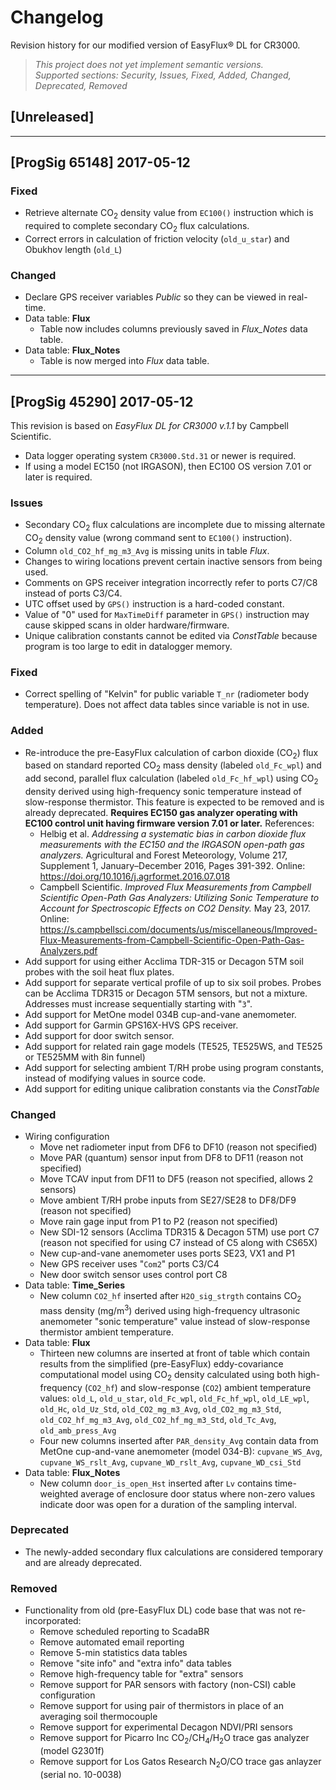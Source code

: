 # Changelog

Revision history for our modified version of EasyFlux&reg; DL for CR3000.

> *This project does not yet implement semantic versions.*  
> *Supported sections: Security, Issues, Fixed, Added, Changed, Deprecated, Removed*


## [Unreleased]



----

## [ProgSig 65148] 2017-05-12

### Fixed

* Retrieve alternate CO<sub>2</sub> density value from `EC100()` instruction 
  which is required to complete secondary CO<sub>2</sub> flux calculations.
* Correct errors in calculation of friction velocity (`old_u_star`) and Obukhov
  length (`old_L`) 

### Changed

* Declare GPS receiver variables *Public* so they can be viewed in real-time.
* Data table: **Flux**
    * Table now includes columns previously saved in *Flux_Notes* data table.
* Data table: **Flux_Notes**
    * Table is now merged into *Flux* data table.

----

## [ProgSig 45290] 2017-05-12

This revision is based on *EasyFlux DL for CR3000 v.1.1* by Campbell Scientific.

* Data logger operating system `CR3000.Std.31` or newer is required.
* If using a model EC150 (not IRGASON), then EC100 OS version 7.01 or later is
  required.

### Issues

* Secondary CO<sub>2</sub> flux calculations are incomplete due to missing
  alternate CO<sub>2</sub> density value (wrong command sent to `EC100()`
  instruction).
* Column `old_CO2_hf_mg_m3_Avg` is missing units in table *Flux*.
* Changes to wiring locations prevent certain inactive sensors from being used.
* Comments on GPS receiver integration incorrectly refer to ports C7/C8 instead
  of ports C3/C4.
* UTC offset used by `GPS()` instruction is a hard-coded constant.
* Value of "0" used for `MaxTimeDiff` parameter in `GPS()` instruction may
  cause skipped scans in older hardware/firmware.
* Unique calibration constants cannot be edited via *ConstTable* because 
  program is too large to edit in datalogger memory.

### Fixed

* Correct spelling of "Kelvin" for public variable `T_nr` (radiometer body
  temperature). Does not affect data tables since variable is not in use.

### Added

* Re-introduce the pre-EasyFlux calculation of carbon dioxide (CO<sub>2</sub>)
  flux based on standard reported CO<sub>2</sub> mass density (labeled `old_Fc_wpl`)
  and add second, parallel flux calculation (labeled `old_Fc_hf_wpl`) using 
  CO<sub>2</sub> density derived using high-frequency sonic temperature instead
  of slow-response thermistor. This feature is expected to be removed and is 
  already deprecated. **Requires EC150 gas analyzer operating with EC100 control 
  unit having firmware version 7.01 or later.** References:
    * Helbig et al. *Addressing a systematic bias in carbon dioxide flux measurements 
      with the EC150 and the IRGASON open-path gas analyzers.* Agricultural and Forest 
      Meteorology, Volume 217, Supplement 1, January–December 2016, Pages 391-392.
      Online: <https://doi.org/10.1016/j.agrformet.2016.07.018>
    * Campbell Scientific. *Improved Flux Measurements from Campbell Scientific
      Open-Path Gas Analyzers: Utilizing Sonic Temperature to Account for Spectroscopic
      Effects on CO2 Density.* May 23, 2017. Online:
      <https://s.campbellsci.com/documents/us/miscellaneous/Improved-Flux-Measurements-from-Campbell-Scientific-Open-Path-Gas-Analyzers.pdf>
* Add support for using either Acclima TDR-315 or Decagon 5TM soil probes with 
  the soil heat flux plates.
* Add support for separate vertical profile of up to six soil probes. Probes
  can be Acclima TDR315 or Decagon 5TM sensors, but not a mixture. Addresses
  must increase sequentially starting with "`3`".
* Add support for MetOne model 034B cup-and-vane anemometer.
* Add support for Garmin GPS16X-HVS GPS receiver. 
* Add support for door switch sensor. 
* Add support for related rain gage models (TE525, TE525WS, and TE525 or
  TE525MM with 8in funnel)
* Add support for selecting ambient T/RH probe using program constants, instead
  of modifying values in source code.
* Add support for editing unique calibration constants via the *ConstTable*

### Changed

* Wiring configuration
    * Move net radiometer input from DF6 to DF10 (reason not specified)
    * Move PAR (quantum) sensor input from DF8 to DF11 (reason not specified)
    * Move TCAV input from DF11 to DF5 (reason not specified, allows 2 sensors)
    * Move ambient T/RH probe inputs from SE27/SE28 to DF8/DF9 (reason not specified)
    * Move rain gage input from P1 to P2 (reason not specified)
    * New SDI-12 sensors (Acclima TDR315 & Decagon 5TM) use port C7 (reason not
      specified for using C7 instead of C5 along with CS65X)
    * New cup-and-vane anemometer uses ports SE23, VX1 and P1
    * New GPS receiver uses "`Com2`" ports C3/C4
    * New door switch sensor uses control port C8
* Data table: **Time_Series**
    * New column `CO2_hf` inserted after `H2O_sig_strgth` contains CO<sub>2</sub>
      mass density (mg/m<sup>3</sup>) derived using high-frequency ultrasonic
      anemometer "sonic temperature" value instead of slow-response thermistor 
      ambient temperature.
* Data table: **Flux**
    * Thirteen new columns are inserted at front of table which contain results
      from the simplified (pre-EasyFlux) eddy-covariance computational model
      using CO<sub>2</sub> density calculated using both high-frequency (`CO2_hf`)
      and slow-response (`CO2`) ambient temperature values: `old_L`, `old_u_star`,
      `old_Fc_wpl`, `old_Fc_hf_wpl`, `old_LE_wpl`, `old_Hc`, `old_Uz_Std`,
      `old_CO2_mg_m3_Avg`, `old_CO2_mg_m3_Std`, `old_CO2_hf_mg_m3_Avg`,
      `old_CO2_hf_mg_m3_Std`, `old_Tc_Avg`, `old_amb_press_Avg`
    * Four new columns inserted after `PAR_density_Avg` contain data from MetOne
      cup-and-vane anemometer (model 034-B): `cupvane_WS_Avg`, `cupvane_WS_rslt_Avg`,
      `cupvane_WD_rslt_Avg`, `cupvane_WD_csi_Std`
* Data table: **Flux_Notes**
    * New column `door_is_open_Hst` inserted after `Lv` contains time-weighted
      average of enclosure door status where non-zero values indicate door was
      open for a duration of the sampling interval.

### Deprecated

* The newly-added secondary flux calculations are considered temporary and are
  already deprecated. 

### Removed

* Functionality from old (pre-EasyFlux DL) code base that was not re-incorporated:
    * Remove scheduled reporting to ScadaBR
    * Remove automated email reporting
    * Remove 5-min statistics data tables
    * Remove "site info" and "extra info" data tables
    * Remove high-frequency table for "extra" sensors
    * Remove support for PAR sensors with factory (non-CSI) cable configuration
    * Remove support for using pair of thermistors in place of an averaging 
      soil thermocouple
    * Remove support for experimental Decagon NDVI/PRI sensors
    * Remove support for Picarro Inc CO<sub>2</sub>/CH<sub>4</sub>/H<sub>2</sub>O
      trace gas analyzer (model G2301f)
    * Remove support for Los Gatos Research N<sub>2</sub>O/CO trace gas anlayzer
      (serial no. 10-0038)
